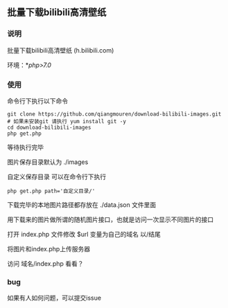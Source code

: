 ## 批量下载bilibili高清壁纸

### 说明

批量下载bilibili高清壁纸 (h.bilibili.com)

环境：**php>7.0*

### 使用

命令行下执行以下命令 

```shell
git clone https://github.com/qiangmouren/download-bilibili-images.git
# 如果未安装git 请执行 yum install git -y
cd download-bilibili-images
php get.php
```

等待执行完毕

图片保存目录默认为 ./images 

自定义保存目录 可以在命令行下执行

```shell
php get.php path='自定义目录/'
```


下载完毕的本地图片路径都存放在 ./data.json 文件里面


用下载来的图片做所谓的随机图片接口，也就是访问一次显示不同图片的接口


打开 index.php 文件修改 $url 变量为自己的域名 以/结尾

将图片和index.php上传服务器 

访问 域名/index.php 看看？

### bug

如果有人如何问题，可以提交issue
